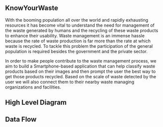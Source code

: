 ## KnowYourWaste

With the booming population all over the world and rapidly exhausting  resources it has become vital to understand the need for management of  the waste generated by humans and the recycling of these waste  products to enhance their usability. Waste management is an immense  hassle because the rate of waste production is far more than the rate at  which waste is recycled. To tackle this problem the participation of the  general population is required besides the government and the private  sector.

In order to make people contribute to the waste management process, we  aim to build a Smartphone-based application that can help classify waste  products based on their images and then prompt the user the best way to  get those products recycled. Based on the scale of waste detected by the  user we will also connect them to their nearby waste managing  organizations and facilities.

## High Level Diagram


## Data Flow


